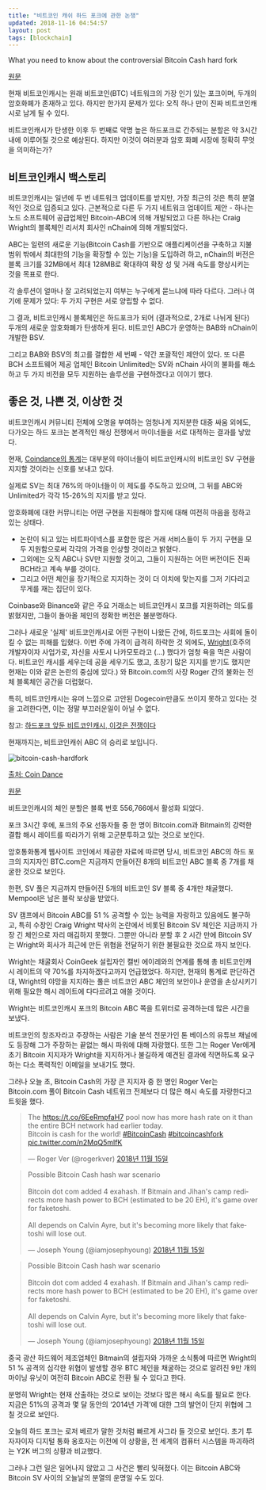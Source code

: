 ```yaml
---
title: "비트코인 캐쉬 하드 포크에 관한 논쟁"
updated: 2018-11-16 04:54:57
layout: post
tags: [blockchain]
---
```


What you need to know about the controversial Bitcoin Cash hard fork

[원문](https://thenextweb.com/hardfork/2018/11/15/bitcoin-cash-hard-fork/)

현재 비트코인캐시는 원래 비트코인(BTC) 네트워크의 가장 인기 있는 포크이며, 두개의 암호화폐가 존재하고 있다. 하지만 한가지 문제가 있다: 오직 하나 만이 진짜 비트코인캐시로 남게 될 수 있다.

비트코인캐시가 탄생한 이후 두 번째로 악명 높은 하드포크로 간주되는 분할은 약 3시간 내에 이루어질 것으로 예상된다. 하지만 이것이 여러분과 암호 화폐 시장에 정확히 무엇을 의미하는가?

## 비트코인캐시 백스토리

비트코인캐시는 일년에 두 번 네트워크 업데이트를 받지만, 가장 최근의 것은 특히 분열적인 것으로 입증되고 있다. 근본적으로 다른 두 가지 네트워크 업데이트 제안 - 하나는 노드 소프트웨어 공급업체인 Bitcoin-ABC에 의해 개발되었고 다른 하나는 Craig Wright의 블록체인 리서치 회사인 nChain에 의해 개발되었다.

ABC는 일련의 새로운 기능(Bitcoin Cash를 기반으로 애플리케이션을 구축하고 지불 범위 밖에서 최대한의 기능을 확장할 수 있는 기능)을 도입하려 하고,  nChain의 버전은 블록 크기를 32MB에서 최대 128MB로 확대하여 확장 성 및 거래 속도를 향상시키는 것을 목표로 한다.

각 솔루션이 얼마나 잘 고려되었는지 여부는 누구에게 묻느냐에 따라 다르다. 그러나 여기에 문제가 있다: 두 가지 구현은 서로 양립할 수 없다.

그 결과, 비트코인캐시 블록체인은 하드포크가 되어 (결과적으로, 2개로 나뉘게 된다) 두개의 새로운 암호화폐가 탄생하게 된다. 비트코인 ABC가 운영하는 BAB와 nChain이 개발한 BSV.

그리고 BAB와 BSV의 최고를 결합한 세 번째 - 약간 포괄적인 제안이 있다. 또 다른 BCH 소프트웨어 제공 업체인 Bitcoin Unlimited는 SV와 nChain 사이의 불화를 해소하고 두 가지 비전을 모두 지원하는 솔루션을 구현하겠다고 이야기 했다.

## 좋은 것, 나쁜 것, 이상한 것

비트코인캐시 커뮤니티 전체에 오명을 부여하는 엄청나게 지저분한 대중 싸움 외에도, 다가오는 하드 포크는 본격적인 해싱 전쟁에서 마이너들을 서로 대적하는 결과를 낳았다.

현재, [Coindance의 통계](https://cash.coin.dance/)는 대부분의 마이너들이 비트코인캐시의 비트코인 SV 구현을 지지할 것이라는 신호를 보내고 있다.

실제로 SV는 최대 76%의 마이너들이 이 제도를 주도하고 있으며, 그 뒤를 ABC와 Unlimited가 각각 15-26%의 지지를 받고 있다.

암호화폐에 대한 커뮤니티는 어떤 구현을 지원해야 할지에 대해 여전히 마음을 정하고 있는 상태다.

- 논란이 되고 있는 비트파이넥스를 포함한 많은 거래 서비스들이 두 가지 구현을 모두 지원함으로써 각각의 가격을 인상할 것이라고 밝혔다.
- 그외에는 오직 ABC나 SV만 지원할 것이고, 그들이 지원하는 어떤 버전이든 진짜 BCH라고 계속 부를 것이다.
- 그리고 어떤 체인을 장기적으로 지지하는 것이 더 이치에 맞는지를 그저 기다리고 무게를 재는 집단이 있다.

Coinbase와 Binance와 같은 주요 거래소는 비트코인캐시 포크를 지원하려는 의도를 밝혔지만, 그들이 돌아올 체인의 정확한 버전은 불분명하다.

그러나 새로운 '실제' 비트코인캐시로 어떤 구현이 나왔든 간에, 하드포크는 사회에 돌이킬 수 없는 피해를 입혔다. 이번 주에 가격이 급격히 하락한 것 외에도, [Wright](https://en.wikipedia.org/wiki/Craig_Steven_Wright)(호주의 개발자이자 사업가로, 자신을 사토시 나카모토라고 (...) 했다가 엄청 욕을 먹은 사람이다. 비트코인 캐시를 세우는데 공을 세우기도 했고, 초창기 많은 지지를 받기도 했지만 현재는 이와 같은 논란의 중심에 있다.) 와 Bitcoin.com의 사장 Roger 간의 불화는 전체 블록체인 공간을 더럽혔다.

특히, 비트코인캐시는 유머 느낌으로 고안된 Dogecoin만큼도 쓰이지 못하고 있다는 것을 고려한다면, 이는 정말 부끄러운일이 아닐 수 없다. 

참고: [하드포크 앞둔 비트코인캐시, 이것은 전쟁이다](https://www.coindeskkorea.com/%ED%95%98%EB%93%9C%ED%8F%AC%ED%81%AC-%EC%95%9E%EB%91%94-%EB%B9%84%ED%8A%B8%EC%BD%94%EC%9D%B8%EC%BA%90%EC%8B%9C-%EC%9D%B4%EA%B2%83%EC%9D%80-%EC%A0%84%EC%9F%81%EC%9D%B4%EB%8B%A4/)

현재까지는, 비트코인캐쉬 ABC 의 승리로 보입니다.

![bitcoin-cash-hardfork](/images/2018/11/bitcoin-cash-hardfork.png)

[출처: Coin Dance](https://cash.coin.dance/blocks/hashrate)

[원문](https://www.newsbtc.com/2018/11/15/bitcoin-cash-war-begins-hash-power-of-bch-increasing-rapidly/)

비트코인캐시의 체인 분할은 블록 번호 556,766에서 활성화 되었다.

포크 3시간 후에, 포크의 주요 선동자들 중 한 명이 Bitcoin.com과 Bitmain의 강력한 결합 해시 레이트를 따라가기 위해 고군분투하고 있는 것으로 보인다.

암호통화통계 웹사이트 코인에서 제공한 자료에 따르면 당시, 비트코인 ABC의 하드 포크의 지지자인 BTC.com은 지금까지 만들어진 8개의 비트코인 ABC 블록 중 7개를 채굴한 것으로 보인다.

한편, SV 풀은 지금까지 만들어진 5개의 비트코인 SV 블록 중 4개만 채굴했다. Mempool은 남은 블락 보상을 받았다.

SV 캠프에서 Bitcoin ABC를 51 % 공격할 수 있는 능력을 자랑하고 있음에도 불구하고, 특히 수장인 Craig Wright 박사의 논란에서 비롯된 Bitcoin SV 체인은 지금까지 가장 긴 체인으로 자리 매김하지 못했다. 그뿐만 아니라 분할 후 2 시간 만에 Bitcoin SV는 Wright와 회사가 최근에 만든 위협을 전달하기 위한 불필요한 것으로 까지 보인다.

Wright는 채굴회사 CoinGeek 설립자인 캘빈 에이레와의 연계를 통해 총 비트코인캐시 레이트의 약 70%를 차지하겠다고까지 언급했었다. 하지만, 현재의 통계로 판단하건대, Wright의 야망을 지지하는 풀은 비트코인 ABC 체인의 보안이나 운영을 손상시키기 위해 필요한 해시 레이트에 다다르려고 애쓸 것이다.

Wright는 비트코인캐시 포크의 Bitcoin ABC 쪽을 트위터로 공격하는데 많은 시간을 보냈다.

비트코인의 창조자라고 주장하는 사람은 기술 분석 전문가인 톤 베이스의 유튜브 채널에도 등장해 그가 주장하는 끝없는 해시 파워에 대해 자랑했다. 또한 그는 Roger Ver에게 초기 Bitcoin 지지자가 Wright을 지지하거나 불길하게 예견된 결과에 직면하도록 요구하는 다소 폭력적인 이메일을 보내기도 했다.

그러나 오늘 초, Bitcoin Cash의 가장 큰 지지자 중 한 명인 Roger Ver는 Bitcoin.com 풀이 Bitcoin Cash 네트워크 전체보다 더 많은 해시 속도를 자랑한다고 트윗을 했다.

<blockquote class="twitter-tweet" data-lang="ko"><p lang="en" dir="ltr">The <a href="https://t.co/6EeRmpfaH7">https://t.co/6EeRmpfaH7</a> pool now has more hash rate on it than the entire BCH network had earlier today.  <br>Bitcoin is cash for the world!  <a href="https://twitter.com/hashtag/BitcoinCash?src=hash&amp;ref_src=twsrc%5Etfw">#BitcoinCash</a> <a href="https://twitter.com/hashtag/bitcoincashfork?src=hash&amp;ref_src=twsrc%5Etfw">#bitcoincashfork</a> <a href="https://t.co/n2MqQ5mlfK">pic.twitter.com/n2MqQ5mlfK</a></p>&mdash; Roger Ver (@rogerkver) <a href="https://twitter.com/rogerkver/status/1063123138081370112?ref_src=twsrc%5Etfw">2018년 11월 15일</a></blockquote>
<script async src="https://platform.twitter.com/widgets.js" charset="utf-8"></script>

<blockquote class="twitter-tweet" data-lang="ko"><p lang="en" dir="ltr">Possible Bitcoin Cash hash war scenario<br><br>Bitcoin dot com added 4 exahash. If Bitmain and Jihan&#39;s camp redirects more hash power to BCH (estimated to be 20 EH), it&#39;s game over for faketoshi.<br><br>All depends on Calvin Ayre, but it&#39;s becoming more likely that faketoshi will lose out.</p>&mdash; Joseph Young (@iamjosephyoung) <a href="https://twitter.com/iamjosephyoung/status/1063122543165370370?ref_src=twsrc%5Etfw">2018년 11월 15일</a></blockquote>
<script async src="https://platform.twitter.com/widgets.js" charset="utf-8"></script>

<blockquote class="twitter-tweet" data-lang="ko"><p lang="en" dir="ltr">Possible Bitcoin Cash hash war scenario<br><br>Bitcoin dot com added 4 exahash. If Bitmain and Jihan&#39;s camp redirects more hash power to BCH (estimated to be 20 EH), it&#39;s game over for faketoshi.<br><br>All depends on Calvin Ayre, but it&#39;s becoming more likely that faketoshi will lose out.</p>&mdash; Joseph Young (@iamjosephyoung) <a href="https://twitter.com/iamjosephyoung/status/1063122543165370370?ref_src=twsrc%5Etfw">2018년 11월 15일</a></blockquote>
<script async src="https://platform.twitter.com/widgets.js" charset="utf-8"></script>

중국 광산 하드웨어 제조업체인 Bitmain의 설립자와 가까운 소식통에 따르면 Wright의 51 % 공격의 심각한 위협이 발생할 경우 BTC 체인을 채굴하는 것으로 알려진 9만 개의 마이닝 유닛이 여전히 Bitcoin ABC로 전환 될 수 있다고 한다.

분명히 Wright는 현재 산출하는 것으로 보이는 것보다 많은 해시 속도를 필요로 한다. 지금은 51%의 공격과 몇 달 동안의 ‘2014년 가격’에 대한 그의 발언이 단지 위협에 그칠 것으로 보인다.

오늘의 하드 포크는 로저 베르가 말한 것처럼 빠르게 사그라 들 것으로 보인다. 초기 투자자이자 디지털 통화 옹호자는 이전에 이 상황을, 전 세계의 컴퓨터 시스템을 파괴하려는 Y2K 버그의 상황과 비교했다.

그러나 그런 일은 일어나지 않았고 그 사건은 빨리 잊혀졌다. 이는 Bitcoin ABC와 Bitcoin SV 사이의 오늘날의 분열의 운명일 수도 있다.